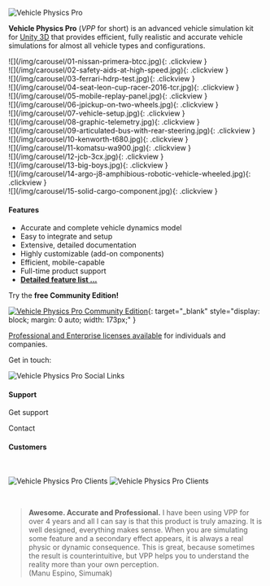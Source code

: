 ![Vehicle Physics Pro](/img/vehicle-physics-pro.png)

**Vehicle Physics Pro** (_VPP_ for short) is an advanced vehicle simulation kit for [Unity 3D](http://unity3d.com)
that provides efficient, fully realistic and accurate vehicle simulations for almost all vehicle
types and configurations.
<div class="slick-carousel slick-home">
<section class="slider-home">
<div>
![](/img/carousel/01-nissan-primera-btcc.jpg){: .clickview }
</div>
<div>
![](/img/carousel/02-safety-aids-at-high-speed.jpg){: .clickview }
</div>
<div>
![](/img/carousel/03-ferrari-hdrp-test.jpg){: .clickview }
</div>
<div>
![](/img/carousel/04-seat-leon-cup-racer-2016-tcr.jpg){: .clickview }
</div>
<div>
![](/img/carousel/05-mobile-replay-panel.jpg){: .clickview }
</div>
<div>
![](/img/carousel/06-jpickup-on-two-wheels.jpg){: .clickview }
</div>
<div>
![](/img/carousel/07-vehicle-setup.jpg){: .clickview }
</div>
<div>
![](/img/carousel/08-graphic-telemetry.jpg){: .clickview }
</div>
<div>
![](/img/carousel/09-articulated-bus-with-rear-steering.jpg){: .clickview }
</div>
<div>
![](/img/carousel/10-kenworth-t680.jpg){: .clickview }
</div>
<div>
![](/img/carousel/11-komatsu-wa900.jpg){: .clickview }
</div>
<div>
![](/img/carousel/12-jcb-3cx.jpg){: .clickview }
</div>
<div>
![](/img/carousel/13-big-boys.jpg){: .clickview }
</div>
<div>
![](/img/carousel/14-argo-j8-amphibious-robotic-vehicle-wheeled.jpg){: .clickview }
</div>
<div>
![](/img/carousel/15-solid-cargo-component.jpg){: .clickview }
</div>
</section>
</div>

#### Features

- Accurate and complete vehicle dynamics model
- Easy to integrate and setup
- Extensive, detailed documentation
- Highly customizable (add-on components)
- Efficient, mobile-capable
- Full-time product support
- **[Detailed feature list ...](/about/features)**

Try the **free Community Edition!**

[![Vehicle Physics Pro Community Edition](/img/Unity_AS_Badge_RGB.png "Vehicle Physics Pro Community Edition")](/about/licensing){: target="_blank" style="display: block; margin: 0 auto; width: 173px;" }

[Professional and Enterprise licenses available](/about/licensing) for individuals and companies.

Get in touch:

<img alt="Vehicle Physics Pro Social Links" src="/img/vehicle-physics-pro-social-links.png" usemap="#social-links">
<map name="social-links">
  <area shape="rect" coords="0,0,77,72" target="_blank" title="Twitter" alt="Twitter" href="https://twitter.com/VehiclePhysics">
  <area shape="rect" coords="77,0,165,72" target="_blank" title="Youtube" alt="Youtube" href="https://www.youtube.com/c/VehiclePhysics">
  <area shape="rect" coords="165,0,244,72" target="_blank" title="Instagram" alt="Instagram" href="https://www.instagram.com/VehiclePhysics/">
  <area shape="rect" coords="244,0,324,72" target="_blank" title="Facebook" alt="Facebook" href="https://www.facebook.com/vehiclephysics/">
  <area shape="rect" coords="324,0,400,72" target="_blank" title="Reddit" alt="Reddit" href="https://www.reddit.com/user/vehiclephysics/">
</map>

#### Support

Get support

Contact

#### Customers

&nbsp;

<img alt="Vehicle Physics Pro Clients" src="/img/vehicle-physics-pro-clients-1.png" usemap="#clients-1">
<img alt="Vehicle Physics Pro Clients" src="/img/vehicle-physics-pro-clients-2.png" usemap="#clients-2">

<map name="clients-1">
  <area shape="rect" coords="0,0,100,90" title="Take-Two Interactive">
  <area shape="rect" coords="110,0,225,90" title="Toyota">
  <area shape="rect" coords="234,0,344,90" title="BMW">
  <area shape="rect" coords="355,0,455,90" title="Volkswagen">
  <area shape="rect" coords="474,0,574,90" title="Scania">
  <area shape="rect" coords="592,0,680,90" title="UPS">
</map>

<map name="clients-2">
  <area shape="rect" coords="110,0,225,90" title="Huawei">
  <area shape="rect" coords="234,0,344,90" title="Metamoto">
  <area shape="rect" coords="355,0,455,90" title="Simumak">
  <area shape="rect" coords="464,0,564,90" title="CVedia">
</map>

&nbsp;

> **Awesome. Accurate and Professional.**
> I have been using VPP for over 4 years and all I can say is that this product is truly amazing.
> It is well designed, everything makes sense. When you are simulating some feature and a secondary
> effect appears, it is always a real physic or dynamic consequence. This is great, because
> sometimes the result is counterintuitive, but VPP helps you to understand the reality more than
> your own perception.<br>
> (Manu Espino, Simumak)
